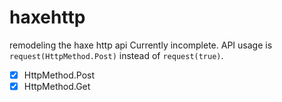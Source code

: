 # haxehttp
remodeling the haxe http api
Currently incomplete. 
API usage is `request(HttpMethod.Post)` instead of `request(true)`. 

- [x] HttpMethod.Post 
- [x] HttpMethod.Get  
